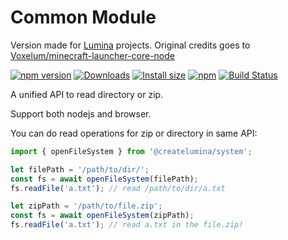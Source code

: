 # Common Module

Version made for [Lumina](https://github.com/CreateLumina) projects. Original credits goes to [Voxelum/minecraft-launcher-core-node](https://github.com/Voxelum/minecraft-launcher-core-node)

[![npm version](https://img.shields.io/npm/v/@createlumina/system.svg)](https://www.npmjs.com/package/@createlumina/system)
[![Downloads](https://img.shields.io/npm/dm/@createlumina/system.svg)](https://npmjs.com/@createlumina/system)
[![Install size](https://packagephobia.now.sh/badge?p=@createlumina/system)](https://packagephobia.now.sh/result?p=@createlumina/system)
[![npm](https://img.shields.io/npm/l/@createlumina/minecraft-launcher-core.svg)](https://github.com/CreateLumina/minecraft-utils/blob/master/LICENSE)
[![Build Status](https://github.com/CreateLumina/minecraft-utils/workflows/Build/badge.svg)](https://github.com/CreateLumina/minecraft-utils/actions?query=workflow%3ABuild)

A unified API to read directory or zip.

Support both nodejs and browser.

You can do read operations for zip or directory in same API:

```ts
import { openFileSystem } from '@createlumina/system';

let filePath = '/path/to/dir/';
const fs = await openFileSystem(filePath);
fs.readFile('a.txt'); // read /path/to/dir/a.txt

let zipPath = '/path/to/file.zip';
const fs = await openFileSystem(zipPath);
fs.readFile('a.txt'); // read a.txt in the file.zip!
```
